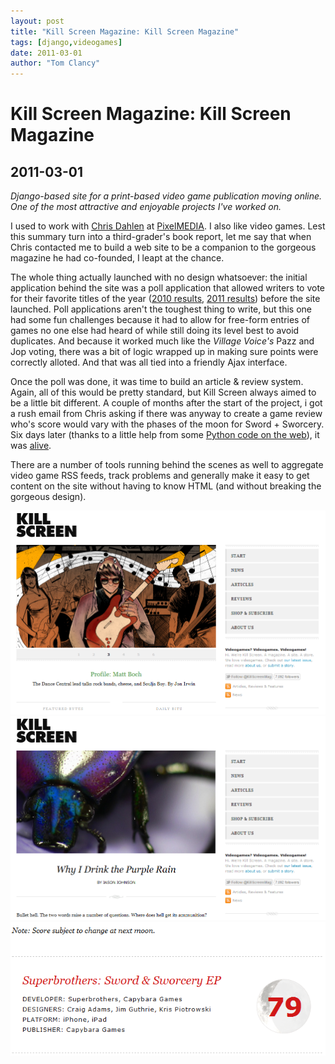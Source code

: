 ```yaml
---
layout: post
title: "Kill Screen Magazine: Kill Screen Magazine"
tags: [django,videogames]
date: 2011-03-01
author: "Tom Clancy"
---
```


# Kill Screen Magazine: Kill Screen Magazine

## 2011-03-01

_Django-based site for a print-based video game publication moving online. One of the most attractive and enjoyable projects I've worked on._

<p>I used to work with <a href="http://savetherobot.com/" target="_blank">Chris Dahlen</a> at <a href="http://www.pixelmedia.com/" target="_blank">PixelMEDIA</a>. I also like video games. Lest this summary turn into a third-grader's book report, let me say that when Chris contacted me to build a web site to be a companion to the gorgeous magazine he had co-founded, I leapt at the chance.</p>
<p>The whole thing actually launched with no design whatsoever: the initial application behind the site was a poll application that allowed writers to vote for their favorite titles of the year (<a href="http://killscreendaily.com/articles/kill-screen-high-scores-best-2010" target="_blank">2010 results</a>, <a href="http://killscreendaily.com/articles/high-scores-best-2011" target="_blank">2011 results</a>) before the site launched. Poll applications aren't the toughest thing to write, but this one had some fun challenges because it had to allow for free-form entries of games no one else had heard of while still doing its level best to avoid duplicates. And because it worked much like the <em>Village Voice's</em> Pazz and Jop voting, there was a bit of logic wrapped up in making sure points were correctly alloted. And that was all tied into a friendly Ajax interface.</p>
<p>Once the poll was done, it was time to build an article &amp; review system. Again, all of this would be pretty standard, but Kill Screen always aimed to be a little bit different. A couple of months after the start of the project, i got a rush email from Chris asking if there was anyway to create a game review who's score would vary with the phases of the moon for&nbsp;Sword + Sworcery. Six days later (thanks to a little help from some <a href="http://inamidst.com/code/moonphase.py" target="_blank">Python code on the web</a>), it was <a href="http://killscreendaily.com/articles/reviews/review-superbrothers-sword-sworcery-ep" target="_blank">alive</a>.</p>
<p>There are a number of tools running behind the scenes as well to aggregate video game RSS feeds, track problems and generally make it easy to get content on the site without having to know HTML (and without breaking the gorgeous design).</p><img src="/assets/portfolio/CropperCapture1.png" alt="Home Page Features a jQuery-powered scroller" />
<img src="/assets/portfolio/CropperCapture2.png" alt="Article " />
<img src="/assets/portfolio/score.png" alt="Score " />

